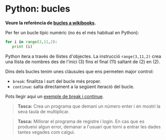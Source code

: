 Python: bucles
==========================


**Veure la referència de [bucles a wikibooks](http://en.wikibooks.org/wiki/Python_Programming/Loops).**


Per fer un bucle típic numèric (no és el més habitual en Python):

``` python
for i in range(3,11,2):
   print (i)
```

Python itera a través de llistes d'objectes. La
instrucció `range(3,11,2)` crea una llista de nombres des de l'inici (3) fins el final (11) saltant de (2) en (2).



Dins dels bucles tenim unes clàusules que ens permeten major control:

-   `break`: finalitza i surt del bucle més proper.
-   `continue`: salta directament a la següent iteració del bucle.

Pots llegir aquí un [exemple de break i
continue](https://docs.python.org/3/tutorial/controlflow.html#break-and-continue-statements-and-else-clauses-on-loops).



> **Tasca:** Crea un programa que demani un número enter i en mostri la seva taula de multiplicar.

> **Tasca:** Millorar el programa de registre i login. En cas que es produeixi algun error, demanar a l'usuari que torni a entrar les dades tantes vegades com calgui.

